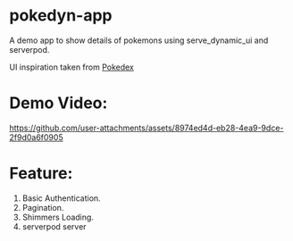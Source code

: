 # pokedyn-app
A demo app to show details of pokemons using serve_dynamic_ui and serverpod.

UI inspiration taken from [Pokedex](https://github.com/skydoves/Pokedex)

# Demo Video:

https://github.com/user-attachments/assets/8974ed4d-eb28-4ea9-9dce-2f9d0a6f0905


# Feature:

1. Basic Authentication.
2. Pagination.
3. Shimmers Loading.
4. serverpod server
